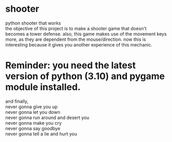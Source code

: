 # shooter
python shooter that works <br>
the objective of this project is to make a shooter game that doesn't becomes a tower defense. also, this game makes use of the movement keys more, as they are dependent from the mouse/direction. now this is interesting because it gives you another experience of this mechanic.<br>
# Reminder: you need the latest version of python (3.10) and pygame module installed. <br>
and finally, <br> 
never gonna give you up <br>
never gonna let you down <br>
never gonna run around and desert you <br>
never gonna make you cry <br>
never gonna say goodbye <br>
never gonna tell a lie and hurt you <br>